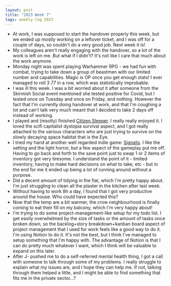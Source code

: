 ```yaml
---
layout: post
title: "2023 Week 7"
tags: weekly-log 2023
---
```


- At work, I was supposed to start the handover properly this week, but we ended up mostly working on a leftover ticket, and I was off for a couple of days, so couldn't do a very good job. Next week it is!
- My colleagues aren't really engaging with the handover, so a lot of the work is left on me. But what if I didn't? It's not like I care that much about the work anymore.
- Monday night was spent playing Warhammer RPG - we had fun with combat, trying to take down a group of beastmen with our limited number and capabilities. Magic is OP once you get enough stats! I ever managed to roll 3 *77* in a row, which was statistically improbable.
- I was ill this week. I was a bit worried about it after someone from the Skirmish Social event mentioned she tested positive for Covid, but I tested once on Tuesday and once on Friday, and nothing. However the fact that I'm currently doing handover at work, and that I'm coughing a lot and can't talk very much meant that I decided to take 2 days off instead of working.
- I played and (msotly) finished [Citizen Sleeper](https://store.steampowered.com/app/1578650/Citizen_Sleeper/). I really really enjoyed it. I loved the scifi capitalist dystopia survival aspect, and I got really attached to the various characters who are just trying to survive on the slowly decaying space habitat that is the Eye.
- I tried my hand at another well regarded indie game: [Signalis](https://store.steampowered.com/app/1262350/SIGNALIS/). I like the setting and the light horror, but a few aspect of the gameplay put me off. Having to go back and forth to the save point just to swap 1 or 2 items of inventory got very tiresome. I understand the point of it - limited inventory, having to make hard decisions on what to take, etc - but in the end for me it ended up being a lot of running around without a purpose.
- Did a decent amount of tidying in the flat, which I'm pretty happy about. I'm just struggling to clean all the plaster in the kitchen after last week.
- Without having to work 8h a day, I found that I got very productive around the house. Who could have expected this?
- Now that the temp are a bit warmer, the crow neighbourhood is finally coming to eat their fill on my balcony, which I'm very happy about!
- I'm trying to do some project-management-like setup for my todo list. I get easily overwhelmed by the size of tasks or the amount of tasks once broken down, so the backlog+story breakdown+kanban board aspect of project management that I used for work feels like a good way to do it. I'm using Notion to do it. It's not the best, but I think I've managed to setup something that I'm happy with. The advantage of Notion is that I can do pretty much whatever I want, which I think will be valuable to expand on this later.
- After J- pushed me to do a self-referred mental health thing, I got a call with someone to talk through some of my problems. I really struggle to explain what my issues are, and I hope they can help me. If not, talking through them helped a little, and I might be able to find something that fits me in the private sector...?